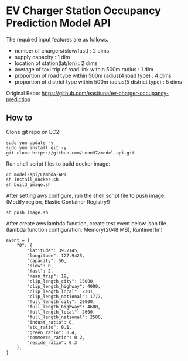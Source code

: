 # EV Charger Station Occupancy Prediction Model API
The required input features are as follows.
- number of chargers(slow/fast) : 2 dims
- supply capacity : 1 dim
- location of station(lat/lon) : 2 dims
- average of taxi trip of road link within 500m radius : 1 dim
- proportion of road type within 500m radius(4 road type) : 4 dims
- proportion of district type within 500m radius(5 district type) : 5 dims

Original Repo: https://github.com/easttuna/ev-charger-occupancy-prediction

## How to

Clone git repo on EC2:

    sudo yum update -y
    sudo yum install git -y
    git clone https://github.com/uoon97/model-api.git

Run shell script files to build docker image:

    cd model-api/Lambda-API
    sh install_docker.sh
    sh build_image.sh

After setting aws configure, run the shell script file to push image: <br>
(Modify region, Elastic Container Registry!)

    sh push_image.sh

After create aws lambda function, create test event below json file. <br>
(lambda function configuration: Memory(2048 MB), Runtime(1m)

    event = {
        "0": {
            "latitude": 39.7145,
            "longitude": 127.9425,
            "capacity": 50,
            "slow": 0,
            "fast": 2,
            "mean_trip": 19,
            "clip_length_city": 15000,
            "clip_length_highway": 4000,
            "clip_length_local": 2301,
            "clip_length_national": 1777,
            "full_length_city": 20000,
            "full_length_highway": 4600,
            "full_length_local": 2600,
            "full_length_national": 2500,
            "indust_ratio": 0,
            "etc_ratio": 0.1,
            "green_ratio": 0.4,
            "commerce_ratio": 0.2,
            "reside_ratio": 0.3
        },
    }
